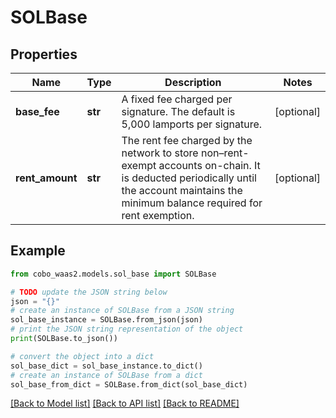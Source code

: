 # SOLBase


## Properties

Name | Type | Description | Notes
------------ | ------------- | ------------- | -------------
**base_fee** | **str** | A fixed fee charged per signature. The default is 5,000 lamports per signature. | [optional] 
**rent_amount** | **str** | The rent fee charged by the network to store non–rent-exempt accounts on-chain. It is deducted periodically until the account maintains the minimum balance required for rent exemption. | [optional] 

## Example

```python
from cobo_waas2.models.sol_base import SOLBase

# TODO update the JSON string below
json = "{}"
# create an instance of SOLBase from a JSON string
sol_base_instance = SOLBase.from_json(json)
# print the JSON string representation of the object
print(SOLBase.to_json())

# convert the object into a dict
sol_base_dict = sol_base_instance.to_dict()
# create an instance of SOLBase from a dict
sol_base_from_dict = SOLBase.from_dict(sol_base_dict)
```
[[Back to Model list]](../README.md#documentation-for-models) [[Back to API list]](../README.md#documentation-for-api-endpoints) [[Back to README]](../README.md)


